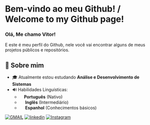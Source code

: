 # Bem-vindo ao meu Github! / Welcome to my Github page!

### Olá, Me chamo Vitor!
E este é meu perfil do Github, nele você vai encontrar alguns de meus projetos públicos e repositórios.<br>

## 📖 Sobre mim

- 🎓 Atualmente estou estudando **Análise e Desenvolvimento de Sistemas**
- 🔊 Habilidades Linguísticas:
  - <img src="https://cdn-icons-png.flaticon.com/256/3909/3909370.png" width="15"/>**Português** (Nativo)
  - <img src="https://cdn-icons-png.flaticon.com/512/323/323310.png" width="15"/> **Inglês** (Intermediário)
  - <img src="https://flagdownload.com/wp-content/uploads/Flag_of_Spain_Flat_Round-1024x1024.png" width="15"/> **Espanhol** (Conhecimentos básicos)


[![GMAIL](https://img.shields.io/badge/Gmail-D14836?style=for-the-badge&logo=gmail&logoColor=white)](vitor.schuenck@gmail.com)
[![linkedin](https://img.shields.io/badge/LinkedIn-0077B5?style=for-the-badge&logo=linkedin&logoColor=white)](https://www.linkedin.com/in/vitorschuenckads/)
[![Instagram](https://img.shields.io/badge/Instagram-E4405F?style=for-the-badge&logo=instagram&logoColor=white)](https://www.instagram.com/vitorschuenck?igsh=cTcwODU4ZW9vZGlz&utm_source=qr)
